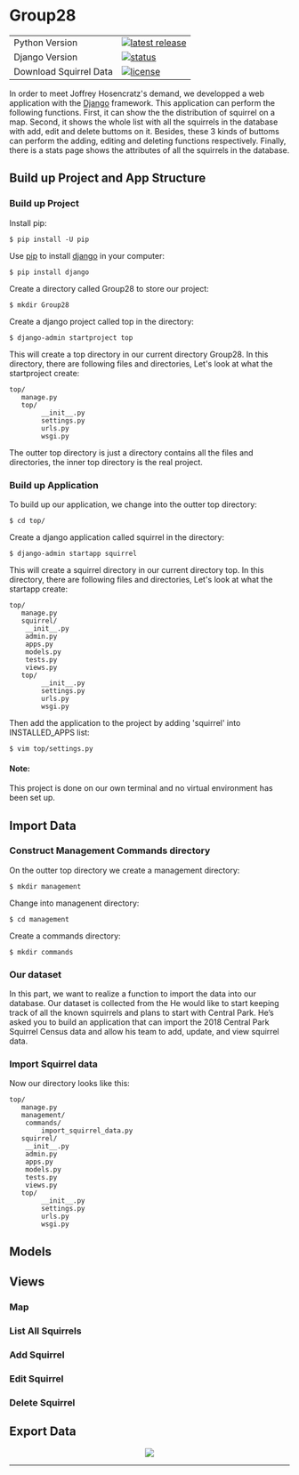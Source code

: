 # Group28

<table>
<tr>
  <td>Python Version</td>
  <td>
    <a href="https://www.python.org/downloads/release/python-374/">
    <img src="https://img.shields.io/badge/Python-3.7.4-blue.svg?style=flat-square" alt="latest release"/>
    </a>
  </td>
</tr>
<tr>
  <td>Django Version</td>
  <td>
		<a href="https://www.djangoproject.com/download/">
		<img src="https://img.shields.io/badge/Django-2.2.7-green.svg?style=flat-square" alt="status" />
		</a>
  </td>
</tr>
<tr>
  <td>Download Squirrel Data</td>
  <td>
    <a href="https://data.cityofnewyork.us/Environment/2018-Central-Park-Squirrel-Census-Squirrel-Data/vfnx-vebw">
    <img src="https://img.shields.io/badge/Data-786KB total-orange.svg?style=flat-square" alt="license" />
    </a>
  </td>
</tr>
</table>   
   
   
In order to meet Joffrey Hosencratz's demand, we developped a web application with the [Django](https://www.djangoproject.com/) framework. This application can perform the following functions. First, it can show the the distribution of squirrel on a map. Second, it shows the whole list with all the squirrels in the database with add, edit and delete buttoms on it. Besides, these 3 kinds of buttoms can perform the adding, editing and deleting functions respectively. Finally, there is a stats page shows the attributes of all the squirrels in the database.



Build up Project and App Structure
-----------------
### Build up Project

Install pip:
```
$ pip install -U pip
```
Use [pip](https://pip.pypa.io/en/stable/) to install [django](https://www.djangoproject.com/) in your computer:
```
$ pip install django
```
Create a directory called Group28 to store our project:
```
$ mkdir Group28
```
Create a django project called top in the directory:
```
$ django-admin startproject top
```
This will create a top directory in our current directory Group28. In this directory, there are following files and directories, Let's look at what the startproject create:
```
top/
   manage.py
   top/
        __init__.py
        settings.py
        urls.py
        wsgi.py
```
The outter top directory is just a directory contains all the files and directories, the inner top directory is the real project.
### Build up Application
To build up our application, we change into the outter top directory:
```
$ cd top/
```
Create a django application called squirrel in the directory:
```
$ django-admin startapp squirrel
```
This will create a squirrel directory in our current directory top. In this directory, there are following files and directories, Let's look at what the startapp create:
```
top/
   manage.py
   squirrel/
	__init__.py
	admin.py
	apps.py
	models.py
	tests.py
	views.py
   top/
        __init__.py
        settings.py
        urls.py
        wsgi.py
```
Then add the application to the project by adding 'squirrel' into INSTALLED_APPS list:
```
$ vim top/settings.py
```

#### Note: 
This project is done on our own terminal and no virtual environment has been set up.

Import Data
-----------------
### Construct Management Commands directory
On the outter top directory we create a management directory:
```
$ mkdir management
```
Change into managenent directory:
```
$ cd management
```
Create a commands directory:
```
$ mkdir commands
```

### Our dataset
In this part, we want to realize a function to import the data into our database. Our dataset is collected from the
He would like to start keeping track of all the known squirrels and plans to start with Central Park. He’s asked you to build an application that can import the 2018 Central Park Squirrel Census data and allow his team to add, update, and view squirrel data.

### Import Squirrel data


Now our directory looks like this:
```
top/
   manage.py
   management/
   	commands/
		import_squirrel_data.py
   squirrel/
	__init__.py
	admin.py
	apps.py
	models.py
	tests.py
	views.py
   top/
        __init__.py
        settings.py
        urls.py
        wsgi.py
```
 



Models
-----------------

Views
-----------------
### Map

### List All Squirrels

### Add Squirrel

### Edit Squirrel

### Delete Squirrel

Export Data
-----------------



<div align="center">
  <img src="https://dev.pandas.io/static/img/pandas.svg"><br>
</div>

-----------------



  

 
